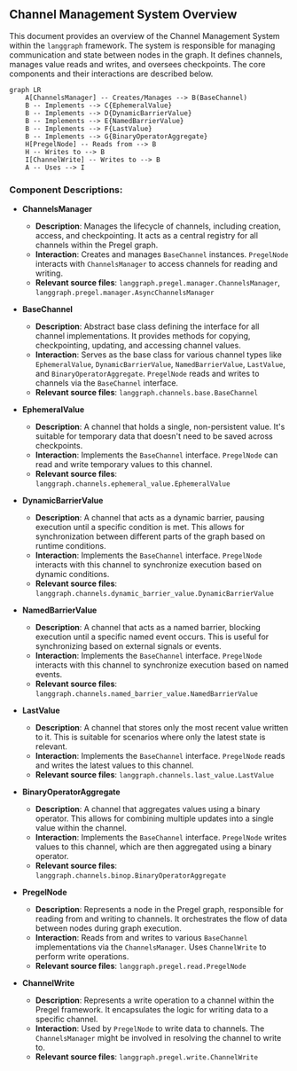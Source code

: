 ## Channel Management System Overview

This document provides an overview of the Channel Management System within the `langgraph` framework. The system is responsible for managing communication and state between nodes in the graph. It defines channels, manages value reads and writes, and oversees checkpoints. The core components and their interactions are described below.

```mermaid
graph LR
    A[ChannelsManager] -- Creates/Manages --> B(BaseChannel)
    B -- Implements --> C{EphemeralValue}
    B -- Implements --> D{DynamicBarrierValue}
    B -- Implements --> E{NamedBarrierValue}
    B -- Implements --> F{LastValue}
    B -- Implements --> G{BinaryOperatorAggregate}
    H[PregelNode] -- Reads from --> B
    H -- Writes to --> B
    I[ChannelWrite] -- Writes to --> B
    A -- Uses --> I
```

### Component Descriptions:

*   **ChannelsManager**
    *   **Description**: Manages the lifecycle of channels, including creation, access, and checkpointing. It acts as a central registry for all channels within the Pregel graph.
    *   **Interaction**: Creates and manages `BaseChannel` instances. `PregelNode` interacts with `ChannelsManager` to access channels for reading and writing.
    *   **Relevant source files**: `langgraph.pregel.manager.ChannelsManager`, `langgraph.pregel.manager.AsyncChannelsManager`

*   **BaseChannel**
    *   **Description**: Abstract base class defining the interface for all channel implementations. It provides methods for copying, checkpointing, updating, and accessing channel values.
    *   **Interaction**: Serves as the base class for various channel types like `EphemeralValue`, `DynamicBarrierValue`, `NamedBarrierValue`, `LastValue`, and `BinaryOperatorAggregate`. `PregelNode` reads and writes to channels via the `BaseChannel` interface.
    *   **Relevant source files**: `langgraph.channels.base.BaseChannel`

*   **EphemeralValue**
    *   **Description**: A channel that holds a single, non-persistent value. It's suitable for temporary data that doesn't need to be saved across checkpoints.
    *   **Interaction**: Implements the `BaseChannel` interface. `PregelNode` can read and write temporary values to this channel.
    *   **Relevant source files**: `langgraph.channels.ephemeral_value.EphemeralValue`

*   **DynamicBarrierValue**
    *   **Description**: A channel that acts as a dynamic barrier, pausing execution until a specific condition is met. This allows for synchronization between different parts of the graph based on runtime conditions.
    *   **Interaction**: Implements the `BaseChannel` interface. `PregelNode` interacts with this channel to synchronize execution based on dynamic conditions.
    *   **Relevant source files**: `langgraph.channels.dynamic_barrier_value.DynamicBarrierValue`

*   **NamedBarrierValue**
    *   **Description**: A channel that acts as a named barrier, blocking execution until a specific named event occurs. This is useful for synchronizing based on external signals or events.
    *   **Interaction**: Implements the `BaseChannel` interface. `PregelNode` interacts with this channel to synchronize execution based on named events.
    *   **Relevant source files**: `langgraph.channels.named_barrier_value.NamedBarrierValue`

*   **LastValue**
    *   **Description**: A channel that stores only the most recent value written to it. This is suitable for scenarios where only the latest state is relevant.
    *   **Interaction**: Implements the `BaseChannel` interface. `PregelNode` reads and writes the latest values to this channel.
    *   **Relevant source files**: `langgraph.channels.last_value.LastValue`

*   **BinaryOperatorAggregate**
    *   **Description**: A channel that aggregates values using a binary operator. This allows for combining multiple updates into a single value within the channel.
    *   **Interaction**: Implements the `BaseChannel` interface. `PregelNode` writes values to this channel, which are then aggregated using a binary operator.
    *   **Relevant source files**: `langgraph.channels.binop.BinaryOperatorAggregate`

*   **PregelNode**
    *   **Description**: Represents a node in the Pregel graph, responsible for reading from and writing to channels. It orchestrates the flow of data between nodes during graph execution.
    *   **Interaction**: Reads from and writes to various `BaseChannel` implementations via the `ChannelsManager`. Uses `ChannelWrite` to perform write operations.
    *   **Relevant source files**: `langgraph.pregel.read.PregelNode`

*   **ChannelWrite**
    *   **Description**: Represents a write operation to a channel within the Pregel framework. It encapsulates the logic for writing data to a specific channel.
    *   **Interaction**: Used by `PregelNode` to write data to channels. The `ChannelsManager` might be involved in resolving the channel to write to.
    *   **Relevant source files**: `langgraph.pregel.write.ChannelWrite`